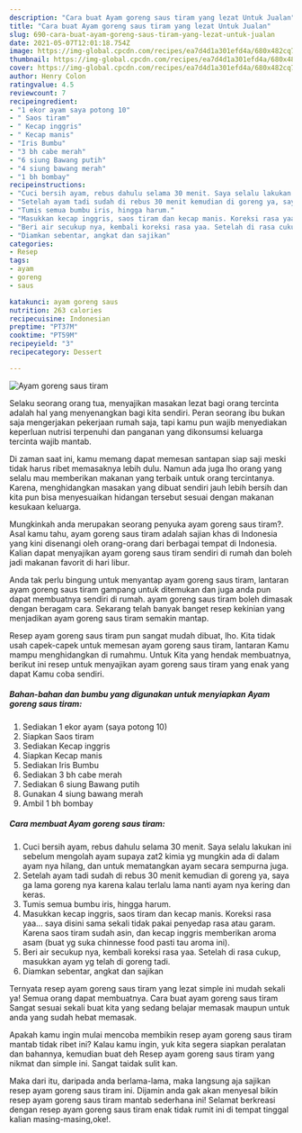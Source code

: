```yaml
---
description: "Cara buat Ayam goreng saus tiram yang lezat Untuk Jualan"
title: "Cara buat Ayam goreng saus tiram yang lezat Untuk Jualan"
slug: 690-cara-buat-ayam-goreng-saus-tiram-yang-lezat-untuk-jualan
date: 2021-05-07T12:01:18.754Z
image: https://img-global.cpcdn.com/recipes/ea7d4d1a301efd4a/680x482cq70/ayam-goreng-saus-tiram-foto-resep-utama.jpg
thumbnail: https://img-global.cpcdn.com/recipes/ea7d4d1a301efd4a/680x482cq70/ayam-goreng-saus-tiram-foto-resep-utama.jpg
cover: https://img-global.cpcdn.com/recipes/ea7d4d1a301efd4a/680x482cq70/ayam-goreng-saus-tiram-foto-resep-utama.jpg
author: Henry Colon
ratingvalue: 4.5
reviewcount: 7
recipeingredient:
- "1 ekor ayam saya potong 10"
- " Saos tiram"
- " Kecap inggris"
- " Kecap manis"
- "Iris Bumbu"
- "3 bh cabe merah"
- "6 siung Bawang putih"
- "4 siung bawang merah"
- "1 bh bombay"
recipeinstructions:
- "Cuci bersih ayam, rebus dahulu selama 30 menit. Saya selalu lakukan ini sebelum mengolah ayam supaya zat2 kimia yg mungkin ada di dalam ayam nya hilang, dan untuk mematangkan ayam secara sempurna juga."
- "Setelah ayam tadi sudah di rebus 30 menit kemudian di goreng ya, saya ga lama goreng nya karena kalau terlalu lama nanti ayam nya kering dan keras."
- "Tumis semua bumbu iris, hingga harum."
- "Masukkan kecap inggris, saos tiram dan kecap manis. Koreksi rasa yaa... saya disini sama sekali tidak pakai penyedap rasa atau garam. Karena saos tiram sudah asin, dan kecap inggris memberikan aroma asam (buat yg suka chinnesse food pasti tau aroma ini)."
- "Beri air secukup nya, kembali koreksi rasa yaa. Setelah di rasa cukup, masukkan ayam yg telah di goreng tadi."
- "Diamkan sebentar, angkat dan sajikan"
categories:
- Resep
tags:
- ayam
- goreng
- saus

katakunci: ayam goreng saus 
nutrition: 263 calories
recipecuisine: Indonesian
preptime: "PT37M"
cooktime: "PT59M"
recipeyield: "3"
recipecategory: Dessert

---
```



![Ayam goreng saus tiram](https://img-global.cpcdn.com/recipes/ea7d4d1a301efd4a/680x482cq70/ayam-goreng-saus-tiram-foto-resep-utama.jpg)

Selaku seorang orang tua, menyajikan masakan lezat bagi orang tercinta adalah hal yang menyenangkan bagi kita sendiri. Peran seorang ibu bukan saja mengerjakan pekerjaan rumah saja, tapi kamu pun wajib menyediakan keperluan nutrisi terpenuhi dan panganan yang dikonsumsi keluarga tercinta wajib mantab.

Di zaman  saat ini, kamu memang dapat memesan santapan siap saji meski tidak harus ribet memasaknya lebih dulu. Namun ada juga lho orang yang selalu mau memberikan makanan yang terbaik untuk orang tercintanya. Karena, menghidangkan masakan yang dibuat sendiri jauh lebih bersih dan kita pun bisa menyesuaikan hidangan tersebut sesuai dengan makanan kesukaan keluarga. 



Mungkinkah anda merupakan seorang penyuka ayam goreng saus tiram?. Asal kamu tahu, ayam goreng saus tiram adalah sajian khas di Indonesia yang kini disenangi oleh orang-orang dari berbagai tempat di Indonesia. Kalian dapat menyajikan ayam goreng saus tiram sendiri di rumah dan boleh jadi makanan favorit di hari libur.

Anda tak perlu bingung untuk menyantap ayam goreng saus tiram, lantaran ayam goreng saus tiram gampang untuk ditemukan dan juga anda pun dapat membuatnya sendiri di rumah. ayam goreng saus tiram boleh dimasak dengan beragam cara. Sekarang telah banyak banget resep kekinian yang menjadikan ayam goreng saus tiram semakin mantap.

Resep ayam goreng saus tiram pun sangat mudah dibuat, lho. Kita tidak usah capek-capek untuk memesan ayam goreng saus tiram, lantaran Kamu mampu menghidangkan di rumahmu. Untuk Kita yang hendak membuatnya, berikut ini resep untuk menyajikan ayam goreng saus tiram yang enak yang dapat Kamu coba sendiri.

<!--inarticleads1-->

##### Bahan-bahan dan bumbu yang digunakan untuk menyiapkan Ayam goreng saus tiram:

1. Sediakan 1 ekor ayam (saya potong 10)
1. Siapkan  Saos tiram
1. Sediakan  Kecap inggris
1. Siapkan  Kecap manis
1. Sediakan Iris Bumbu
1. Sediakan 3 bh cabe merah
1. Sediakan 6 siung Bawang putih
1. Gunakan 4 siung bawang merah
1. Ambil 1 bh bombay




<!--inarticleads2-->

##### Cara membuat Ayam goreng saus tiram:

1. Cuci bersih ayam, rebus dahulu selama 30 menit. Saya selalu lakukan ini sebelum mengolah ayam supaya zat2 kimia yg mungkin ada di dalam ayam nya hilang, dan untuk mematangkan ayam secara sempurna juga.
1. Setelah ayam tadi sudah di rebus 30 menit kemudian di goreng ya, saya ga lama goreng nya karena kalau terlalu lama nanti ayam nya kering dan keras.
1. Tumis semua bumbu iris, hingga harum.
1. Masukkan kecap inggris, saos tiram dan kecap manis. Koreksi rasa yaa... saya disini sama sekali tidak pakai penyedap rasa atau garam. Karena saos tiram sudah asin, dan kecap inggris memberikan aroma asam (buat yg suka chinnesse food pasti tau aroma ini).
1. Beri air secukup nya, kembali koreksi rasa yaa. Setelah di rasa cukup, masukkan ayam yg telah di goreng tadi.
1. Diamkan sebentar, angkat dan sajikan




Ternyata resep ayam goreng saus tiram yang lezat simple ini mudah sekali ya! Semua orang dapat membuatnya. Cara buat ayam goreng saus tiram Sangat sesuai sekali buat kita yang sedang belajar memasak maupun untuk anda yang sudah hebat memasak.

Apakah kamu ingin mulai mencoba membikin resep ayam goreng saus tiram mantab tidak ribet ini? Kalau kamu ingin, yuk kita segera siapkan peralatan dan bahannya, kemudian buat deh Resep ayam goreng saus tiram yang nikmat dan simple ini. Sangat taidak sulit kan. 

Maka dari itu, daripada anda berlama-lama, maka langsung aja sajikan resep ayam goreng saus tiram ini. Dijamin anda gak akan menyesal bikin resep ayam goreng saus tiram mantab sederhana ini! Selamat berkreasi dengan resep ayam goreng saus tiram enak tidak rumit ini di tempat tinggal kalian masing-masing,oke!.

